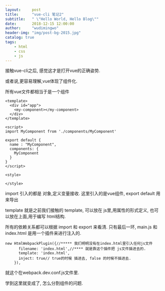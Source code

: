 ```yaml
---
layout:     post
title:      "vue-cli 笔记2"
subtitle:   " \"Hello World, Hello Blog\""
date:       2018-12-15 12:00:00
author:     "wudimingwo"
header-img: "img/post-bg-2015.jpg"
catalog: true
tags:
    - html
    - css
    - js
---
```




接触vue-cli之后,
感觉这才是打开vue的正确姿势.

或者说,更容易理解,vue体现了组件化.

所有vue文件都相当于是一个组件
```
<template>
  <div id="app">
    <my-component></my-component>
  </div>
</template>

<script>
import MyComponent from './components/MyComponent'

export default {
  name : "MyComponent",
  components: {
    MyComponent
  }
}
</script>

<style>

</style>

```
import 引入的都是 对象,定义变量接收.
这里引入的是vue组件,
export default 用来导出

template 就是之前我们接触的 template,
可以放在 js里,用属性的形式定义,
也可以放在上面,用于编写 html结构.

所有的依赖关系都可以根据 import 和 export 来看清.
只有最后一环, main.js 和 index.html 是用一个插件来进行注入的.
```
new HtmlWebpackPlugin({//***** 我们明明没有在index.html里引入任何js文件
      filename: 'index.html',//**** 就是靠这个插件把 js文件插进去的.
      template: 'index.html',
      inject: true// true的时候 插进去, false 的时候不插进去.
    }),
```
就这个在webpack.dev.conf.js文件里.

学到这里就变成了,
怎么分割组件的问题.